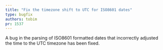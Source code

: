 ```yaml
---
title: "Fix the timezone shift to UTC for ISO8601 dates"
type: bugfix
authors: tobim
pr: 1537
---
```


A bug in the parsing of ISO8601 formatted dates that incorrectly adjusted the
time to the UTC timezone has been fixed.
